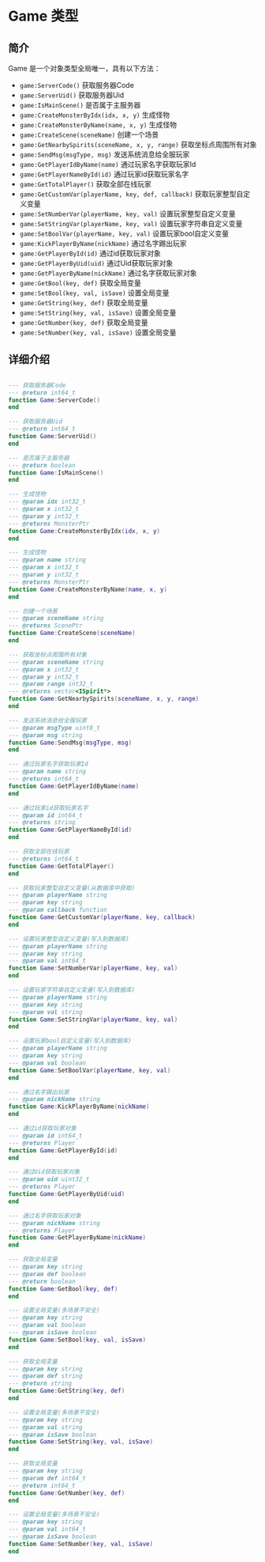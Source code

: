 

# Game 类型

## 简介
Game 是一个对象类型全局唯一，具有以下方法：

- `game:ServerCode()` 获取服务器Code
- `game:ServerUid()` 获取服务器Uid
- `game:IsMainScene()` 是否属于主服务器
- `game:CreateMonsterByIdx(idx, x, y)` 生成怪物
- `game:CreateMonsterByName(name, x, y)` 生成怪物
- `game:CreateScene(sceneName)` 创建一个场景
- `game:GetNearbySpirits(sceneName, x, y, range)` 获取坐标点周围所有对象
- `game:SendMsg(msgType, msg)` 发送系统消息给全服玩家
- `game:GetPlayerIdByName(name)` 通过玩家名字获取玩家Id
- `game:GetPlayerNameById(id)` 通过玩家id获取玩家名字
- `game:GetTotalPlayer()` 获取全部在线玩家
- `game:GetCustomVar(playerName, key, def, callback)` 获取玩家整型自定义变量
- `game:SetNumberVar(playerName, key, val)` 设置玩家整型自定义变量
- `game:SetStringVar(playerName, key, val)` 设置玩家字符串自定义变量
- `game:SetBoolVar(playerName, key, val)` 设置玩家bool自定义变量
- `game:KickPlayerByName(nickName)` 通过名字踢出玩家
- `game:GetPlayerById(id)` 通过id获取玩家对象
- `game:GetPlayerByUid(uid)` 通过Uid获取玩家对象
- `game:GetPlayerByName(nickName)` 通过名字获取玩家对象
- `game:GetBool(key, def)` 获取全局变量
- `game:SetBool(key, val, isSave)` 设置全局变量
- `game:GetString(key, def)` 获取全局变量
- `game:SetString(key, val, isSave)` 设置全局变量
- `game:GetNumber(key, def)` 获取全局变量
- `game:SetNumber(key, val, isSave)` 设置全局变量

## 详细介绍

```lua

--- 获取服务器Code
--- @return int64_t
function Game:ServerCode()
end

--- 获取服务器Uid
--- @return int64_t
function Game:ServerUid()
end

--- 是否属于主服务器
--- @return boolean
function Game:IsMainScene()
end

--- 生成怪物
--- @param idx int32_t
--- @param x int32_t
--- @param y int32_t
--- @returns MonsterPtr
function Game:CreateMonsterByIdx(idx, x, y)
end

--- 生成怪物
--- @param name string
--- @param x int32_t
--- @param y int32_t
--- @returns MonsterPtr
function Game:CreateMonsterByName(name, x, y)
end

--- 创建一个场景
--- @param sceneName string
--- @returns ScenePtr
function Game:CreateScene(sceneName)
end

--- 获取坐标点周围所有对象
--- @param sceneName string
--- @param x int32_t
--- @param y int32_t
--- @param range int32_t
--- @returns vector<ISpirit*>
function Game:GetNearbySpirits(sceneName, x, y, range)
end

--- 发送系统消息给全服玩家
--- @param msgType uint8_t
--- @param msg string
function Game:SendMsg(msgType, msg)
end

--- 通过玩家名字获取玩家Id
--- @param name string
--- @returns int64_t
function Game:GetPlayerIdByName(name)
end

--- 通过玩家id获取玩家名字
--- @param id int64_t
--- @returns string
function Game:GetPlayerNameById(id)
end

--- 获取全部在线玩家
--- @returns int64_t
function Game:GetTotalPlayer()
end

--- 获取玩家整型自定义变量(从数据库中获取)
--- @param playerName string
--- @param key string
--- @param callback function
function Game:GetCustomVar(playerName, key, callback)
end

--- 设置玩家整型自定义变量(写入到数据库)
--- @param playerName string
--- @param key string
--- @param val int64_t
function Game:SetNumberVar(playerName, key, val)
end

--- 设置玩家字符串自定义变量(写入到数据库)
--- @param playerName string
--- @param key string
--- @param val string
function Game:SetStringVar(playerName, key, val)
end

--- 设置玩家bool自定义变量(写入到数据库)
--- @param playerName string
--- @param key string
--- @param val boolean
function Game:SetBoolVar(playerName, key, val)
end

--- 通过名字踢出玩家
--- @param nickName string
function Game:KickPlayerByName(nickName)
end

--- 通过id获取玩家对象
--- @param id int64_t
--- @returns Player
function Game:GetPlayerById(id)
end

--- 通过Uid获取玩家对象
--- @param uid uint32_t
--- @returns Player
function Game:GetPlayerByUid(uid)
end

--- 通过名字获取玩家对象
--- @param nickName string
--- @returns Player
function Game:GetPlayerByName(nickName)
end

--- 获取全局变量
--- @param key string
--- @param def boolean
--- @return boolean
function Game:GetBool(key, def)
end

--- 设置全局变量(多场景不安全)
--- @param key string
--- @param val boolean
--- @param isSave boolean
function Game:SetBool(key, val, isSave)
end

--- 获取全局变量
--- @param key string
--- @param def string
--- @return string
function Game:GetString(key, def)
end

--- 设置全局变量(多场景不安全)
--- @param key string
--- @param val string
--- @param isSave boolean
function Game:SetString(key, val, isSave)
end

--- 获取全局变量
--- @param key string
--- @param def int64_t
--- @return int64_t
function Game:GetNumber(key, def)
end

--- 设置全局变量(多场景不安全)
--- @param key string
--- @param val int64_t
--- @param isSave boolean
function Game:SetNumber(key, val, isSave)
end